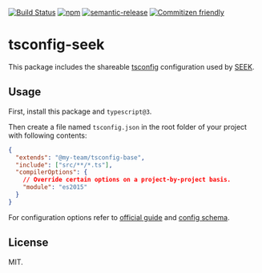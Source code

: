 [![Build Status](https://img.shields.io/travis/seek-oss/tsconfig-seek/master.svg?style=flat-square)](http://travis-ci.org/seek-oss/tsconfig-seek) [![npm](https://img.shields.io/npm/v/tsconfig-seek.svg?style=flat-square)](https://www.npmjs.com/package/tsconfig-seek) [![semantic-release](https://img.shields.io/badge/%20%20%F0%9F%93%A6%F0%9F%9A%80-semantic--release-e10079.svg?style=flat-square)](https://github.com/semantic-release/semantic-release) [![Commitizen friendly](https://img.shields.io/badge/commitizen-friendly-brightgreen.svg?style=flat-square)](http://commitizen.github.io/cz-cli/)

# tsconfig-seek

This package includes the shareable [tsconfig](https://www.typescriptlang.org/docs/handbook/tsconfig-json.html) configuration used by [SEEK](https://github.com/seek-oss/).

## Usage

First, install this package and `typescript@3`.

Then create a file named `tsconfig.json` in the root folder of your project with following contents:

```json
{
  "extends": "@my-team/tsconfig-base",
  "include": ["src/**/*.ts"],
  "compilerOptions": {
    // Override certain options on a project-by-project basis.
    "module": "es2015"
  }
}
```

For configuration options refer to [official guide](https://www.typescriptlang.org/docs/handbook/tsconfig-json.html) and [config schema](http://json.schemastore.org/tsconfig).

## License

MIT.
